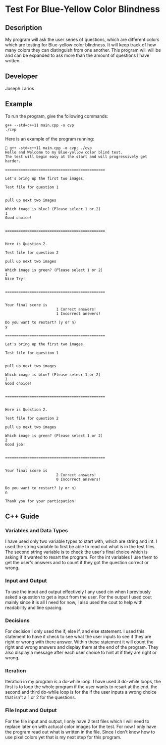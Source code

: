 # Test For Blue-Yellow Color Blindness

## Description

My program will ask the user series of questions, which are different colors which are testing for Blue-yellow color blindness. It will keep track of how many colors they can distinguish from one another. This program will will be and can be expanded to ask more than the amount of questions I have written. 

## Developer

Joseph Larios

## Example

To run the program, give the following commands:

```
g++ --std=c++11 main.cpp -o cvp
./cvp
```

Here is an example of the program running:

```
 g++ -std=c++11 main.cpp -o cvp; ./cvp
Hello and Welcome to my Blue-yellow color blind test. 
The test will begin easy at the start and will progressively get harder.

=============================================

Let's bring up the first two images.

Test file for question 1


pull up next two images

Which image is blue? (Please selecr 1 or 2)
1
Good choice!


=============================================


Here is Question 2.

Test file for question 2 

pull up next two images

Which image is green? (Please select 1 or 2)
1
Nice Try!


=============================================


Your final score is 
                       1 Correct answers!
                       1 Incorrect answers!

Do you want to restart? (y or n)
y 

=============================================

Let's bring up the first two images.

Test file for question 1


pull up next two images

Which image is blue? (Please selecr 1 or 2)
1
Good choice!


=============================================


Here is Question 2.

Test file for question 2 

pull up next two images

Which image is green? (Please select 1 or 2)
2
Good job!


=============================================


Your final score is 
                       2 Correct answers!
                       0 Incorrect answers!

Do you want to restart? (y or n)
n

Thank you for your particpation!
```

## C++ Guide

### Variables and Data Types

I have used only two variable types to start with, which are string and int. I used the string variable to first be able to read out what is in the test files. The second string variable is to check the user's final choice which is asking if it wanted to resart the program. For the int variables I use them to get the user's answers and to count if they got the question correct or wrong. 

### Input and Output

To use the input and output effectively I any used cin when I previously asked a question to get a input from the user. For the output I used cout mainly since it is all I need for now, I also used the cout to help with readability and line spacing. 

### Decisions

For decision I only used the if, else if, and else statement. I used this statement to have it check to see what the user inputs to see if they are right or wrong with there answer. Within these statement it will count the right and wrong answers and display them at the end of the program. They also display a message after each user choice to hint at if they are right or wrong.

### Iteration

Iteration in my program is a do-while loop. I have used 3 do-while loops, the first is to loop the whole program if the user wants to resart at the end, the second and third do-while loop is for the if the user inputs a wrong choice that isn't a 1 or 2 for the questions.

### File Input and Output

For the file input and output, I only have 2 test files which I will need to replace later on with actucal color images for the test. For now I only have the program read out what is written in the file. Since I don't know how to use pixel colors yet that is my next step for this program. 
